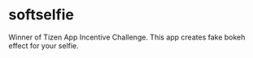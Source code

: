 # softselfie
Winner of Tizen App Incentive Challenge. This app creates fake bokeh effect for your selfie.
